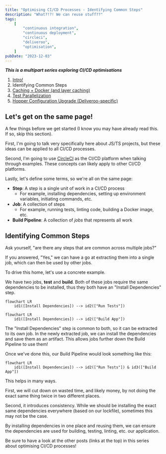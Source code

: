 ```yaml
---
title: "Optimising CI/CD Processes - Identifying Common Steps"
description: "What?!?! We can reuse stuff??"
tags:
    [
        "continuous integration",
        "continuous deployment",
        "circleci",
        "deliveroo",
        "optimisation",
    ]
pubDate: "2023-12-03"
---
```


**_This is a multipart series exploring CI/CD optimisations_**

1. [Intro!](./optimising-ci-cd-processes.md)
2. Identifying Common Steps
3. [Caching + Docker (and layer caching)](./optimising-ci-cd-caching.md)
4. [Test Parallelization](./optimising-ci-cd-test-parallelization.md)
5. [Hopper Configuration Upgrade (Deliveroo-specific)](./optimising-ci-cd-hopper-upgrades.md)

## Let's get on the same page!

A few things before we get started (I know you may have already read this. If so, skip this section).

First, I'm going to talk very specifically here about JS/TS projects, but these ideas can be applied to all CI/CD
processes.

Second, I'm going to use [CircleCI](https://circleci.com/) as the CI/CD platform when talking through examples. These
concepts can likely apply to other CI/CD platforms.

Lastly, let's define some terms, so we're all on the same page:

-   **Step**: A step is a single unit of work in a CI/CD process
    -   For example, installing dependencies, setting up environment variables, initiating commands, etc.
-   **Job**: A collection of steps
    -   For example, running tests, linting code, building a Docker image, etc.
-   **Build Pipeline**: A collection of _jobs_ that represents all work

## Identifying Common Steps

Ask yourself, "are there any steps that are common across multiple jobs?"

If you answered, "Yes," we can have a go at extracting them into a single job, which can then be used by other jobs.

To drive this home, let's use a concrete example.

We have two jobs, **test** and **build**. Both of these jobs require the same dependencies to be installed, thus they
both have an "Install Dependencies" step.

```mermaid
flowchart LR
    id1([Install Dependencies]) --> id2(["Run Tests"])
```

```mermaid
flowchart LR
    id1([Install Dependencies]) --> id2(["Build App"])
```

The "Install Dependencies" step is common to both, so it can be extracted to its own job. In the newly extracted job, we
can install the dependencies and save them as an artifact. This allows jobs further down the Build Pipeline to use them!

Once we've done this, our Build Pipeline would look something like this:

```mermaid
flowchart LR
    id1([Install Dependencies]) --> id2(["Run Tests"]) & id3(["Build App"])
```

This helps in many ways.

First, we will cut down on wasted time, and likely money, by not doing the exact same thing twice in two different
places.

Second, it introduces consistency. While we should be installing the exact same dependencies everywhere (based on our
lockfile), sometimes this may not be the case.

By installing dependencies in one place and reusing them, we can ensure the dependencies are used for building, testing,
linting, etc. our application.

Be sure to have a look at the other posts (links at the top) in this series about optimising CI/CD processes!
